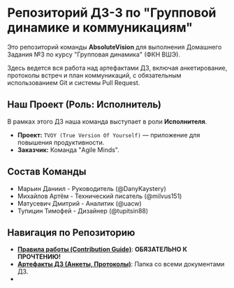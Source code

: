 # Репозиторий ДЗ-3 по "Групповой динамике и коммуникациям"

Это репозиторий команды **AbsoluteVision** для выполнения Домашнего Задания №3
по курсу "Групповая динамика" (ФКН ВШЭ).

Здесь ведется вся работа над артефактами ДЗ, включая анкетирование,
протоколы встреч и план коммуникаций, с обязательным использованием Git
и системы Pull Request.

## Наш Проект (Роль: Исполнитель)

В рамках этого ДЗ наша команда выступает в роли **Исполнителя**.

* **Проект:** `TVOY (True Version Of Yourself)` — приложение для повышения
  продуктивности.
* **Заказчик:** Команда "Agile Minds".

## Состав Команды

* Марьин Даниил - Руководитель (@DanyKaystery)
* Михайлов Артём - Технический писатель (@milvus151)
* Матусевич Дмитрий - Аналитик (@uacw)
* Тупицин Тимофей - Дизайнер (@tupitsin88)

## Навигация по Репозиторию

* **[Правила работы (Contribution Guide)](./docs/contribution.md)**:
  **ОБЯЗАТЕЛЬНО К ПРОЧТЕНИЮ!**
* **[Артефакты ДЗ (Анкеты, Протоколы)](./content/)**: Папка со всеми
  документами ДЗ.
* 